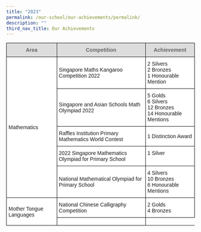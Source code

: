 ```yaml
---
title: "2023"
permalink: /our-school/our-achievements/permalink/
description: ""
third_nav_title: Our Achievements
---
```

<style type="text/css">
.tg  {border-collapse:collapse;border-spacing:0;}
.tg td{border-color:black;border-style:solid;border-width:1px;font-family:Arial, sans-serif;font-size:14px;
  overflow:hidden;padding:10px 5px;word-break:normal;}
.tg th{border-color:black;border-style:solid;border-width:1px;font-family:Arial, sans-serif;font-size:14px;
  font-weight:normal;overflow:hidden;padding:10px 5px;word-break:normal;}
.tg .tg-feqv{background-color:#DDD;color:#666;font-weight:bold;text-align:center;vertical-align:middle}
.tg .tg-zr06{background-color:#FFF;text-align:left;vertical-align:middle}
.tg .tg-ktyi{background-color:#FFF;text-align:left;vertical-align:top}
</style>
<table class="tg">
<thead>
  <tr>
    <th class="tg-feqv"><span style="color:#666;background-color:#DDD">Area</span></th>
    <th class="tg-feqv"><span style="color:#666;background-color:#DDD">Competition</span></th>
    <th class="tg-feqv"><span style="color:#666;background-color:#DDD">Achievement</span></th>
  </tr>
</thead>
<tbody>
  <tr>
    <td class="tg-zr06" rowspan="5">Mathematics</td>
    <td class="tg-zr06">Singapore Maths Kangaroo Competition 2022 </td>
    <td class="tg-zr06">2 Silvers<br>2 Bronzes<br>1 Honourable Mention</td>
  </tr>
  <tr>
    <td class="tg-zr06">Singapore and Asian Schools Math Olympiad 2022</td>
    <td class="tg-zr06">5 Golds<br>6 Silvers<br>12 Bronzes<br>14 Honourable Mentions</td>
  </tr>
  <tr>
    <td class="tg-zr06">Raffles Institution Primary Mathematics World Contest</td>
    <td class="tg-zr06">1 Distinction Award</td>
  </tr>
  <tr>
    <td class="tg-zr06">2022 Singapore Mathematics Olympiad for Primary School </td>
    <td class="tg-ktyi"><span style="background-color:initial">1 Silver  </span><br></td>
  </tr>
  <tr>
    <td class="tg-zr06">National Mathematical Olympiad for Primary School</td>
    <td class="tg-ktyi"><span style="background-color:initial">4 Silvers</span><br><span style="background-color:initial">10 Bronzes </span><br><span style="background-color:initial">6 Honourable Mentions</span></td>
  </tr>
  <tr>
    <td class="tg-zr06" rowspan="8">Mother Tongue Languages</td>
    <td class="tg-zr06">National Chinese Calligraphy Competition</td>
    <td class="tg-zr06">2 Golds<br>4 Bronzes</td>
  </tr>
  <tr>
    <td class="tg-zr06"